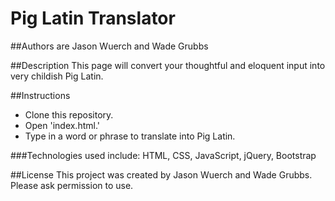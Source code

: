 # Pig Latin Translator

##Authors are Jason Wuerch and Wade Grubbs

##Description
This page will convert your thoughtful and eloquent input into very childish Pig Latin.

##Instructions
* Clone this repository.
* Open 'index.html.'
* Type in a word or phrase to translate into Pig Latin.

###Technologies used include:
HTML, CSS, JavaScript, jQuery, Bootstrap

##License
This project was created by Jason Wuerch and Wade Grubbs. Please ask permission to use.
